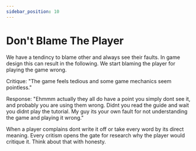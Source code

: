 ```yaml
---
sidebar_position: 10
---
```


# Don't Blame The Player

We have a tendincy to blame other and always see their faults. In game design this can result in the following. We start blaming the player for playing the game wrong.

Critique: "The game feels tedious and some game mechanics seem pointless."

Response: "Ehmmm actually they all do have a point you simply dont see it, and probably you are using them wrong. Didnt you read the guide and wait you didnt play the tutorial. My guy its your own fault for not understanding the game and playing it wrong."

When a player complains dont write it off or take every word by its direct meaning. Every critism opens the gate for research why the player would critique it. Think about that with honesty.